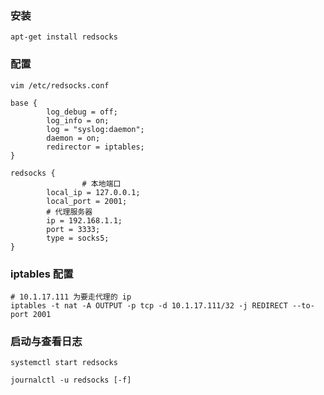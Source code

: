 ### 安装

~~~shell
apt-get install redsocks
~~~

### 配置

~~~shell
vim /etc/redsocks.conf

base {
        log_debug = off;
        log_info = on;
        log = "syslog:daemon";
        daemon = on;
        redirector = iptables;
}

redsocks {
				# 本地端口
        local_ip = 127.0.0.1;
        local_port = 2001;
        # 代理服务器
        ip = 192.168.1.1;
        port = 3333;
        type = socks5;
}
~~~

### iptables 配置

~~~shell
# 10.1.17.111 为要走代理的 ip
iptables -t nat -A OUTPUT -p tcp -d 10.1.17.111/32 -j REDIRECT --to-port 2001
~~~

### 启动与查看日志

~~~shell
systemctl start redsocks

journalctl -u redsocks [-f]
~~~

